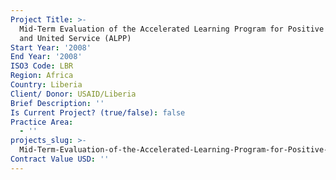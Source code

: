 ```yaml
---
Project Title: >-
  Mid-Term Evaluation of the Accelerated Learning Program for Positive Living
  and United Service (ALPP)
Start Year: '2008'
End Year: '2008'
ISO3 Code: LBR
Region: Africa
Country: Liberia
Client/ Donor: USAID/Liberia
Brief Description: ''
Is Current Project? (true/false): false
Practice Area:
  - ''
projects_slug: >-
  Mid-Term-Evaluation-of-the-Accelerated-Learning-Program-for-Positive-Living-and-United-Service-(ALPP)
Contract Value USD: ''
---
```

